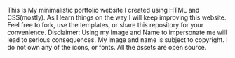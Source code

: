 This Is My minimalistic portfolio website I created using HTML and CSS(mostly).
As I learn things on the way I will keep improving this website.
Feel free to fork, use the templates, or share this repository for your convenience.
Disclaimer: Using my Image and Name to impersonate me will lead to serious consequences. My image and name is subject to copyright.
I do not own any of the icons, or fonts. All the assets are open source.
